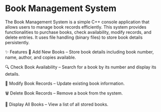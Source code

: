 # Book Management System
The Book Management System is a simple C++ console application that allows users to manage book records efficiently. This system provides functionalities to purchase books, check availability, modify records, and delete entries. It uses file handling (binary files) to store book details persistently.

✨ Features
📖 Add New Books – Store book details including book number, name, author, and copies available.

🔍 Check Book Availability – Search for a book by its number and display its details.

📝 Modify Book Records – Update existing book information.

🗑️ Delete Book Records – Remove a book from the system.

📜 Display All Books – View a list of all stored books.
